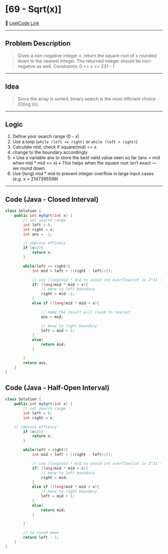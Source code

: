 # [69 - Sqrt(x)]

🔗 [LeetCode Link](https://leetcode.com/problems/sqrtx/)

---

## Problem Description

>Given a non-negative integer x, return the square root of x rounded down to the nearest integer. The returned integer should be non-negative as well. Constraints: 0 <= x <= 231 - 1

---

## Idea

> Since the array is sorted, binary search is the most efficient choice (O(log n)).

---

## Logic

1. Define your search range (0 - x)
2. Use a loop (`while (left <= right)` or `while (left < right)`)
3. Calculate mid, check if square(mid) == x
4. change to the boundary accordingly
5. 	•	Use a variable ans to store the best valid value seen so far (ans = mid when mid * mid <= x)
	•	This helps when the square root isn’t exact — we round down
6. Use (long) mid * mid to prevent integer overflow in large input cases (e.g. x = 2147395599)



---

## Code (Java - Closed Interval)

```java
class Solution {
    public int mySqrt(int x) {
        // set search range
        int left = 0;
        int right = x;
        int ans = -1;

        // improve effiency
        if (x<2){
            return x;
        }

        while(left <= right){
            int mid = left + ((right - left)/2);

            // use (long)mid * mid to avoid int overflow(int is 2^31 - 1 ) 
            if( (long)mid * mid > x){
                // move to left boundary
                right = mid -1;
            }
            else if ((long)mid * mid < x){

                // make the result will round to nearest
                ans = mid;

                // move to right boundary
                left = mid + 1;
            }
            else{
                return mid;
            }

        }
        return ans;
    }
}


```

## Code (Java - Half-Open Interval)

```java
class Solution {
    public int mySqrt(int x) {
        // set search range
        int left = 0;
        int right = x;

    // improve effiency
        if (x<2){
            return x;
        }

        while(left < right){
            int mid = left + ((right - left)/2);

            // use (long)mid * mid to avoid int overflow(int is 2^31 - 1 ) 
            if( (long)mid * mid > x){
                // move to left boundary
                right = mid;
            }
            else if ((long)mid * mid < x){
                // move to right boundary
                left = mid + 1;
            }
            else{
                return mid;
            }

        }

        // to round down
        return left - 1;
    }
}
```